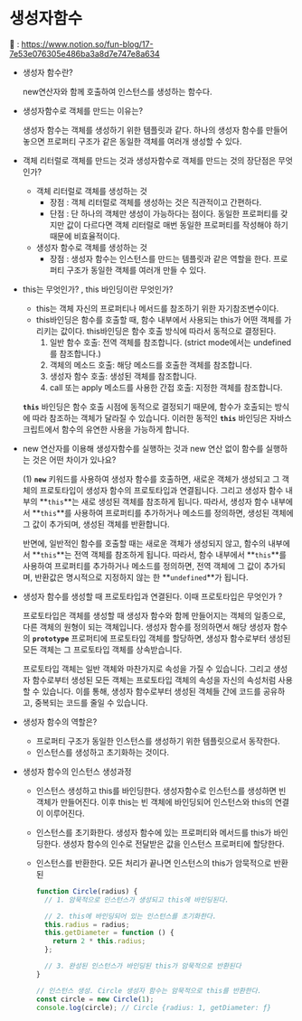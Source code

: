 # 생성자함수
📕 : https://www.notion.so/fun-blog/17-7e53e076305e486ba3a8d7e747e8a634<br>

- 생성자 함수란?
    
    new연산자와 함께 호출하여 인스턴스를 생성하는 함수다. 
    
- 생성자함수로 객체를 만드는 이유는?
    
    생성자 함수는 객체를 생성하기 위한 템플릿과 같다. 하나의 생성자 함수를 만들어놓으면 프로퍼티 구조가 같은 동일한 객체를 여러개 생성할 수 있다. 
    
- 객체 리터럴로 객체를 만드는 것과 생성자함수로 객체를 만드는 것의 장단점은 무엇인가?
    - 객체 리터럴로 객체를 생성하는 것
        - 장점 : 객체 리터럴로 객체를 생성하는 것은 직관적이고 간편하다.
        - 단점 : 단 하나의 객체만 생성이 가능하다는 점이다. 동일한 프로퍼티를 갖지만 값이 다르다면 객체 리터럴로 매번 동일한 프로퍼티를 작성해야 하기 때문에 비효율적이다.
    - 생성자 함수로 객체를 생성하는 것
        - 장점 : 생성자 함수는 인스턴스를 만드는 템플릿과 같은 역할을 한다. 프로퍼티 구조가 동일한 객체를 여러개 만들 수 있다.
- this는 무엇인가? , this 바인딩이란 무엇인가?
    - this는 객체 자신의 프로퍼티나 메서드를 참조하기 위한 자기참조변수이다.
    - this바인딩은 함수를 호출할 때, 함수 내부에서 사용되는 this가 어떤 객체를 가리키는 값이다. this바인딩은 함수 호출 방식에 따라서 동적으로 결정된다.
        1. 일반 함수 호출:  전역 객체를 참조합니다. (strict mode에서는 undefined를 참조합니다.)
        2. 객체의 메소드 호출:  해당 메소드를 호출한 객체를 참조합니다.
        3. 생성자 함수 호출: 생성된 객체를 참조합니다.
        4. call 또는 apply 메소드를 사용한 간접 호출:  지정한 객체를 참조합니다.
    
    **`this`** 바인딩은 함수 호출 시점에 동적으로 결정되기 때문에, 함수가 호출되는 방식에 따라 참조하는 객체가 달라질 수 있습니다. 이러한 동적인 **`this`** 바인딩은 자바스크립트에서 함수의 유연한 사용을 가능하게 합니다.
    
- new 연산자를 이용해 생성자함수를 실행하는 것과 new 연산 없이 함수를 실행하는 것은 어떤 차이가 있나요?
    
    (1) **`new`** 키워드를 사용하여 생성자 함수를 호출하면, 새로운 객체가 생성되고 그 객체의 프로토타입이 생성자 함수의 프로토타입과 연결됩니다. 그리고 생성자 함수 내부의 **`this`**는 새로 생성된 객체를 참조하게 됩니다. 따라서, 생성자 함수 내부에서 **`this`**를 사용하여 프로퍼티를 추가하거나 메소드를 정의하면, 생성된 객체에 그 값이 추가되며, 생성된 객체를 반환합니다.
    
    반면에, 일반적인 함수를 호출할 때는 새로운 객체가 생성되지 않고, 함수의 내부에서 **`this`**는 전역 객체를 참조하게 됩니다. 따라서, 함수 내부에서 **`this`**를 사용하여 프로퍼티를 추가하거나 메소드를 정의하면, 전역 객체에 그 값이 추가되며, 반환값은 명시적으로 지정하지 않는 한 **`undefined`**가 됩니다.
    
- 생성자 함수를 생성할 때 프로토타입과 연결된다. 이때 프로토타입은 무엇인가 ?
    
    프로토타입은 객체를 생성할 때 생성자 함수와 함께 만들어지는 객체의 일종으로, 다른 객체의 원형이 되는 객체입니다. 생성자 함수를 정의하면서 해당 생성자 함수의 **`prototype`** 프로퍼티에 프로토타입 객체를 할당하면, 생성자 함수로부터 생성된 모든 객체는 그 프로토타입 객체를 상속받습니다.
    
    프로토타입 객체는 일반 객체와 마찬가지로 속성을 가질 수 있습니다. 그리고 생성자 함수로부터 생성된 모든 객체는 프로토타입 객체의 속성을 자신의 속성처럼 사용할 수 있습니다. 이를 통해, 생성자 함수로부터 생성된 객체들 간에 코드를 공유하고, 중복되는 코드를 줄일 수 있습니다.
    
- 생성자 함수의 역할은?
    - 프로퍼티 구조가 동일한 인스턴스를 생성하기 위한 템플릿으로서 동작한다.
    - 인스턴스를 생성하고 초기화하는 것이다.
- 생성자 함수의 인스턴스 생성과정
    - 인스턴스 생성하고 this를 바인딩한다.
    생성자함수로 인스턴스를 생성하면 빈 객체가 만들어진다. 
    이후 this는 빈 객체에 바인딩되어 인스턴스와 this의 연결이 이루어진다.
    - 인스턴스를 초기화한다.
    생성자 함수에 있는 프로퍼티와 메서드를 this가 바인딩한다. 
    생성자 함수의 인수로 전달받은 값을 인스턴스 프로퍼티에 할당한다.
    - 인스턴스를 반환한다.
    모든 처리가 끝나면 인스턴스의 this가 암묵적으로 반환된
        
        ```jsx
        function Circle(radius) {
          // 1. 암묵적으로 인스턴스가 생성되고 this에 바인딩된다.
        
          // 2. this에 바인딩되어 있는 인스턴스를 초기화한다.
          this.radius = radius;
          this.getDiameter = function () {
            return 2 * this.radius;
          };
        
          // 3. 완성된 인스턴스가 바인딩된 this가 암묵적으로 반환된다
        }
        
        // 인스턴스 생성. Circle 생성자 함수는 암묵적으로 this를 반환한다.
        const circle = new Circle(1);
        console.log(circle); // Circle {radius: 1, getDiameter: ƒ}
        ```